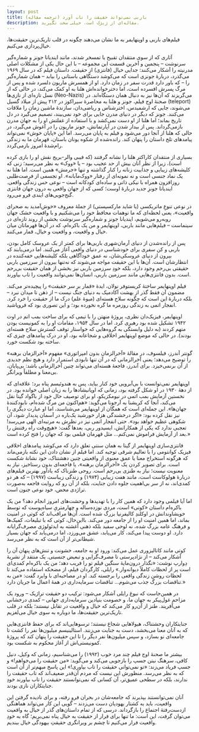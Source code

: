 ```yaml
---
layout: post
title: باربی نمی‌تواند حقیقت را تاب آورد (ترجمه مقاله)
description: مقاله‌ای از ژیژک است، خیلی سخت نگیرید.
---
```


<style>
    .post h1,
    .post-date,
    .post-description,
    .post-content {
        direction: rtl;
        text-align: right;
    }
</style>

فیلم‌های باربی و اوپنهایمر به ما نشان می‌دهند چگونه در قلب تاریک‌ترین حقیقت‌ها، خیال‌پردازی می‌کنیم.

آثاری که از سوی منتقدان تقبیح یا تمسخر شدند، مانند ایندیانا جونز و شماره‌گیر سرنوشت – پنجمین و آخرین قسمت این مجموعه – با این حال یکی از مشکلات اصلی مدرنیته را آشکار می‌کنند: جدایی خیال (فانتزی) از حقیقت. داستان فیلم که در سال ۱۹۶۹ می‌گذرد، دربارهٔ جونزی است که می‌کوشد دستگاهی باستانی را بیابد – همان شماره‌گیر را – که باور دارد قدرت سفر در زمان دارد. او از همسرش ماریون دلسرد شده و پس از مرگ پسرش افسرده است، اما دخترخوانده‌اش هلنا به او کمک می‌کند، در حالی که از نسل تازه‌ای از نازی‌ها (Neo-Nazis) می‌گریزند که آن‌ها نیز به دنبال همان دستگاه‌اند. در صحنهٔ اوج فیلم، جونز و هلنا به محاصرهٔ سیراکوز در ۲۱۲ پیش از میلاد گسیل (teleport) می‌شوند، جایی که ارشمیدس، اخترشناس و ریاضی‌دان، سازندهٔ ماشین زمان را ملاقات می‌کنند. جونز که دیگر در دنیای مدرن جایی برای خود نمی‌بیند، تصمیم می‌گیرد در دل تاریخ بماند؛ اما هلنا از او دست نمی‌کشد و با استفاده از غفلتش او را به جهان مدرن بازمی‌گرداند. پس از بیدار شدن در آپارتمانش، جونز ماریون را در آغوش می‌گیرد، در حالی که هلنا از آنجا دور می‌شود و فیلم به پایان می‌رسد. اما این «پایان خوش» نمی‌تواند پیامدهای تلخ داستان را پنهان کند. رانده‌شده از شکوه یونان باستان، قهرمان ما به زندگی رام‌شدهٔ امروز بازمی‌گردد.

بسیاری از منتقدان کاراکتر هلنا را نشانه گرفتند (که فیبی والر-بریج نقش او را بازی کرده است)، زیرا از نظر آنان بیش از حد عجیب بود – یا «ووک» به نظر می‌رسید؛ زنی که کلیشه‌های زیبایی و جذابیت زنانه را کنار گذاشته و تنها «جرمش» همین است. اما هلنا نه یک نماد جنسی است و نه نمونه‌ای از رفتار «ووک‌مآبانه». او تجسمی از فرصت‌طلبی روزافزون همراه با نیکی ذاتی و ساده‌ای کودکانه است – نوعی حس زندگی واقعی. ایندیانا جونزِ جدید دربارهٔ اوست؛ کسی که از جهان واقعی به درون جهان فانتزی گنج‌جویی‌های ایندی فرو می‌رود.

در نوعی تنوعِ ماتریکسی (یا شاید مارکسیستی) از جملهٔ معروف «خوش‌آمدید به صحرای واقعیت»، یعنی لحظه‌ای که ما توهمات محافظ خود را می‌شکنیم و با واقعیت خشک جهان روبه‌رو می‌شویم، ایندیانا جونز و شماره‌گیر سرنوشت بخشی از روند تازه‌ای در سینماست – فیلم‌هایی مانند باربی، اوپنهایمر و من یک باکره‌ام، که در آن‌ها قهرمانان میان خیال و واقعیت، و واقعیت و خیال، قمار می‌کنند.

پس از رانده‌شدن از دنیای آرمان‌شهری باربی‌ها برای کمتر از یک عروسک کامل بودن، باربی و کن سفری برای خودشناسی در دنیای واقعی آغاز می‌کنند. اما درمی‌یابند که بیرون از دنیای عروسکی‌شان، نه عمق خودآگاهی بلکه کلیشه‌هایی خفه‌کننده در انتظارشان است. آن‌ها با این حقیقت مواجه می‌شوند که نه‌تنها بیرون از سرزمین باربی حقیقتی بی‌رحم وجود دارد، بلکه خودِ سرزمین باربی نیز بخشی از همان حقیقت بی‌رحم است. بدون فانتزی‌هایی مانند سرزمین باربی، انسان‌ها نمی‌توانند واقعیت را تاب بیاورند.

فیلم اوپنهایمر ساختهٔ کریستوفر نولان، ایدهٔ «قمار بر سر حقیقت» را پیچیده‌تر می‌کند. مضمون آن فقط گذر از بهشت آکادمیک به دنیای جنگ نیست – از ذهن تا میدان نبرد – بلکه دربارهٔ این است که چگونه سلاح هسته‌ای (میوهٔ علم) درک ما از حقیقت را خرد کرد. انفجار اتمی به زندگی روزمره ما گره نخورده بود؛ و این تصوری بود که فروپاشید.

اوپنهایمر، فیزیک‌دان نظری، پروژهٔ منهتن را با تیمی که برای ساخت بمب اتم در اوت ۱۹۴۲ تشکیل شده بود رهبری کرد. اما در سال ۱۹۵۴، مقامات او را به کمونیست بودن متهم کردند (به دلیل وابستگی به گروه‌هایی که خواستار توقف گسترش سلاح هسته‌ای بودند). در حالی که موضع اوپنهایمر اخلاقی و شجاعانه بود، او در درک پیامدهای چیزی که ساخته بود شکست خورد.

گونتر آندرز، فیلسوف، در مقالهٔ «آخرالزمان بدون امپراتوری» مفهوم «آخرالزمان برهنه» را توضیح می‌دهد؛ یعنی آخرالزمانی که در آن تنها نابودی استمرار دارد و هیچ نظم جدیدی از آن برنمی‌خیزد. برای آندرز، فاجعهٔ هسته‌ای می‌تواند چنین آخرالزمانی باشد: بی‌پایان، بی‌معنا و مطلقاً ویرانگر.

اوپنهایمر نمی‌توانست با بی‌آبرویی خود کنار بیاید، پس به هندوئیسم پناه برد؛ علاقه‌ای که از دههٔ ۱۹۳۰ در او شکل گرفته بود، زمانی که اوپانیشادها را به زبان اصلی خوانده بود. در نخستین آزمایش بمب اتمی در نیومکزیکو، او برای توصیف حال خود از باگواد گیتا نقل می‌کند، آنجا که کریشنا به آرجونا می‌گوید: «هم‌اکنون من مرگ شده‌ام، نابودکنندهٔ جهان‌ها». این جمله‌ای است که همگان از اوپنهایمر می‌شناسند، اما او عبارت دیگری را نیز نقل کرده بود: «اگر درخشندگی هزار خورشید یک‌باره در آسمان پدیدار شود، آن شکوهی عظیم خواهد بود». حتی انفجار اتمی نیز در نظرش به مرتبه‌ای الهی می‌رسد! تعجبی ندارد که یکی از همکارانش، ایسیدور ربی، بعدها گفت: «هیچ‌وقت راه رفتنش را بعد از آزمایش فراموش نمی‌کنم... مثل قهرمان فیلمی بود که جهان را فتح کرده است.»

فانتزی‌سازی اوپنهایمر از گیتا به همان سنتی تعلق دارد که می‌کوشد پیامدهای اخلاقی فیزیک کوانتومی را با تعالیم شرقی توجیه کند. اما فیلم از نشان دادن این نکته بازمی‌ماند که هرگونه استخراج معنا یا عمق معنوی از واقعیتی چنین دهشتناک، خود نشانهٔ شکست است. برای تصویر کردن یک «آخرالزمان برهنه»، یا فاجعه‌ای بدون رستاخیز، نیاز به معنویت نیست؛ نیاز به طنزی بی‌رحم است. روحی طنزناک که یادآور بهترین فیلم‌های دربارهٔ هولوکاست است، مانند هفت زیبایی (۱۹۷۴) و زندگی زیباست (۱۹۹۷) – که هر دو کمدی‌اند، نه از سر بی‌اهمیت جلوه دادن جنایت، بلکه از آن رو که روایت فاجعه به‌صورت تراژدی محض، خود نوعی جنون است.

اما آیا فیلمی وجود دارد که همین کار را با تهدیدها و وحشت‌های امروز انجام دهد؟ من یک باکره‌ام داستان «کوتی» است، مردی نوزده‌ساله و چهارمتریِ سیاه‌پوست که توسط خویشاوندانش در اوکلندِ کالیفرنیا بزرگ شده است. آن‌ها مراقب‌اند که کوتی در امنیت بماند، اما همین امنیت او را از جامعه دور می‌کند. بااین‌حال، کوتی که با تبلیغات، کمیک‌ها و فرهنگ عامه بزرگ شده، نه لوحی سفید بلکه ذهنی آغشته به ایدئولوژی مصرف‌گرایانه دارد. او دوست پیدا می‌کند، کار می‌یابد، عشق می‌ورزد، اما درمی‌یابد که جهان بسیار شیطانی‌تر از آن است که به نظر می‌رسد.

کوتی مانند کاتالیزوری عمل می‌کند: ورود او به جامعه، خشونت و تنش‌های پنهان آن را آشکار می‌کند – از نژادپرستی تا مصرف‌گرایی و تبعیض جنسیتی. یک منتقد از نشریهٔ دِوارپ نوشت: «نگذار درون‌مایهٔ سنگین فیلم تو را فریب دهد؛ من یک باکره‌ام کمدی‌ای است پر از لحظات کاملاً دیوانه‌وار.» رایلی، کارگردان فیلم، از مضحکه استفاده می‌کند تا لحظات روشن زندگی واقعی را برجسته کند. او در مصاحبه‌ای با وایرد گفت: «من به تناقضات بزرگ جذب می‌شوم... تناقضات سرمایه‌داری در همهٔ اعمال ما جریان دارد.»

در همین‌جاست که نبوغ رایلی آشکار می‌شود: ترکیب دو حقیقت تراژیک – ورود یک مزاحم غول‌پیکر به جهان ما، و خصومت بنیادین سرمایه‌داری جهانی – کمدی درخشانی می‌آفریند. طنز از آن‌رو کار می‌کند که خیال و واقعیت در تقابل نیستند؛ بلکه در قلب تاریک‌ترین حقیقت‌ها، ما دوباره به سوی خیال می‌لغزیم.

جنایتکاران وحشتناک، هیولاهایی شجاع نیستند؛ ترسوهایی‌اند که برای حفظ فانتزی‌هایی که به آنان معنا می‌بخشد، دست به جنایت می‌زنند. استالینیسم میلیون‌ها نفر را کشت تا جامعه‌ای نو بسازد، و سپس میلیون‌ها نفر دیگر را تا این حقیقت را پنهان کند که پروژهٔ کمونیستی‌اش از آغاز محکوم به شکست بود.

بیشتر ما صحنهٔ اوج فیلم چند مرد خوب (۱۹۹۲) را می‌شناسیم، زمانی که وکیل، دنیل کافی، سرهنگ نیتن جسپ را بازجویی می‌کند و می‌گوید: «من حقیقت را می‌خواهم!» و جسپ فریاد می‌زند: «تو نمی‌توانی حقیقت را تاب بیاوری!» این پاسخ مبهم‌تر از آن است که به نظر می‌رسد. منظورش این نیست که مردم آن‌قدر ضعیف‌اند که تاب حقیقت را ندارند، بلکه در سطحی عمیق‌تر، آن کسانی که نمی‌توانستند حقیقت را تاب بیاورند خودِ جنایتکاران نازی بودند.

آنان نمی‌توانستند بپذیرند که جامعه‌شان در بحران فرو رفته، و برای نادیده گرفتن این واقعیت، باید به کشتار یهودیان دست می‌زدند – گویی این کار می‌تواند هماهنگی از‌دست‌رفتهٔ اجتماع را بازگرداند.
درسی که از تمام داستان‌های گذر از خیال به واقعیت می‌توان گرفت، این است: ما تنها برای فرار از حقیقت به خیال پناه نمی‌بریم؛ گاه به خودِ واقعیت فرار می‌کنیم تا چشم بر ویرانگری حقیقتِ بیهودگی خیال ببندیم.

